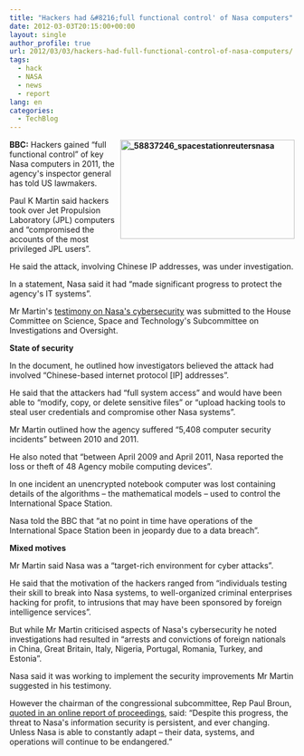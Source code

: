 ```yaml
---
title: "Hackers had &#8216;full functional control' of Nasa computers"
date: 2012-03-03T20:15:00+00:00
layout: single
author_profile: true
url: 2012/03/03/hackers-had-full-functional-control-of-nasa-computers/
tags:
  - hack
  - NASA
  - news
  - report
lang: en
categories: 
  - TechBlog
---
```

**[<img title="_58837246_spacestationreutersnasa" border="0" alt="_58837246_spacestationreutersnasa" align="right" src="http://lh5.ggpht.com/-NT8Za4zQPPk/T1J0638nUSI/AAAAAAAAFDc/F21nAUJ8vOE/_58837246_spacestationreutersnasa_thumb%25255B1%25255D.jpg?imgmax=800" width="308" height="175" />](http://lh3.ggpht.com/-fnmJA2A1z9E/T1J0rcanuSI/AAAAAAAAFDU/u8e4saPH2Zs/s1600-h/_58837246_spacestationreutersnasa%25255B3%25255D.jpg)BBC:** Hackers gained “full functional control” of key Nasa computers in 2011, the agency's inspector general has told US lawmakers. 

Paul K Martin said hackers took over Jet Propulsion Laboratory (JPL) computers and “compromised the accounts of the most privileged JPL users”. 

He said the attack, involving Chinese IP addresses, was under investigation. 

In a statement, Nasa said it had “made significant progress to protect the agency's IT systems”. 

Mr Martin's [testimony on Nasa's cybersecurity](http://oig.nasa.gov/congressional/FINAL_written_statement_for_%20IT_%20hearing_February_26_edit_v2.pdf) was submitted to the House Committee on Science, Space and Technology's Subcommittee on Investigations and Oversight. 

**State of security** 

In the document, he outlined how investigators believed the attack had involved “Chinese-based internet protocol [IP] addresses”. 

He said that the attackers had “full system access” and would have been able to “modify, copy, or delete sensitive files” or “upload hacking tools to steal user credentials and compromise other Nasa systems”. 

Mr Martin outlined how the agency suffered “5,408 computer security incidents” between 2010 and 2011. 

He also noted that “between April 2009 and April 2011, Nasa reported the loss or theft of 48 Agency mobile computing devices”. 

In one incident an unencrypted notebook computer was lost containing details of the algorithms – the mathematical models – used to control the International Space Station. 

Nasa told the BBC that “at no point in time have operations of the International Space Station been in jeopardy due to a data breach”. 

**Mixed motives** 

Mr Martin said Nasa was a “target-rich environment for cyber attacks”. 

He said that the motivation of the hackers ranged from “individuals testing their skill to break into Nasa systems, to well-organized criminal enterprises hacking for profit, to intrusions that may have been sponsored by foreign intelligence services”. 

But while Mr Martin criticised aspects of Nasa's cybersecurity he noted investigations had resulted in “arrests and convictions of foreign nationals in China, Great Britain, Italy, Nigeria, Portugal, Romania, Turkey, and Estonia”. 

Nasa said it was working to implement the security improvements Mr Martin suggested in his testimony. 

However the chairman of the congressional subcommittee, Rep Paul Broun, [quoted in an online report of proceedings,](http://science.house.gov/press-release/witnesses-highlight-unique-cybersecurity-challenges-nasa) said: “Despite this progress, the threat to Nasa's information security is persistent, and ever changing. Unless Nasa is able to constantly adapt – their data, systems, and operations will continue to be endangered.”